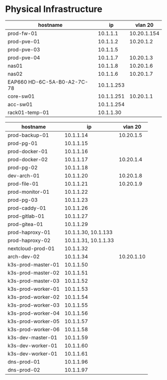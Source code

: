# Physical Infrastructure
| hostname                    | ip         | vlan 20     |
| --------------------------- | ---------- | ----------- |
| prod-fw-01                  | 10.1.1.1   | 10.20.1.154 |
| prod-pve-01                 | 10.1.1.2   | 10.20.1.2   |
| prod-pve-03                 | 10.1.1.5   |             |
| prod-pve-04                 | 10.1.1.7   | 10.20.1.3   |
| nas01                       | 10.1.1.8   | 10.20.1.6   |
| nas02                       | 10.1.1.6   | 10.20.1.7   |
| EAP660 HD-6C-5A-B0-A2-7C-78 | 10.1.1.253 |             |
| core-sw01                   | 10.1.1.251 | 10.20.1.1   |
| acc-sw01                    | 10.1.1.254 |             |
| rack01-temp-01              | 10.1.1.30  |             |

| hostname           | ip                   | vlan 20    |
| ------------------ | -------------------- | ---------- |
| prod-backup-01     | 10.1.1.14            | 10.20.1.5  |
| prod-pg-01         | 10.1.1.15            |            |
| prod-docker-01     | 10.1.1.16            |            |
| prod-docker-02     | 10.1.1.17            | 10.20.1.4  |
| prod-pg-02         | 10.1.1.18            |            |
| dev-arch-01        | 10.1.1.20            | 10.20.1.8  |
| prod-file-01       | 10.1.1.21            | 10.20.1.9  |
| prod-monitor-01    | 10.1.1.22            |            |
| prod-pg-03         | 10.1.1.23            |            |
| prod-caddy-01      | 10.1.1.26            |            |
| prod-gitlab-01     | 10.1.1.27            |            |
| prod-gitea-01      | 10.1.1.29            |            |
| prod-haproxy-01    | 10.1.1.30, 10.1.133  |            |
| prod-haproxy-02    | 10.1.1.31, 10.1.1.33 |            |
| nextcloud-prod-01  | 10.1.1.32            |            |
| arch-dev-02        | 10.1.1.34            | 10.20.1.10 |
| k3s-prod-master-01 | 10.1.1.50            |            |
| k3s-prod-master-02 | 10.1.1.51            |            |
| k3s-prod-master-03 | 10.1.1.52            |            |
| k3s-prod-worker-01 | 10.1.1.53            |            |
| k3s-prod-worker-02 | 10.1.1.54            |            |
| k3s-prod-worker-03 | 10.1.1.55            |            |
| k3s-prod-worker-04 | 10.1.1.56            |            |
| k3s-prod-worker-05 | 10.1.1.57            |            |
| k3s-prod-worker-06 | 10.1.1.58            |            |
| k3s-dev-master-01  | 10.1.1.59            |            |
| k3s-dev-worker-01  | 10.1.1.60            |            |
| k3s-dev-worker-01  | 10.1.1.61            |            |
| dns-prod-01        | 10.1.1.96            |            |
| dns-prod-02        | 10.1.1.97            |            |
